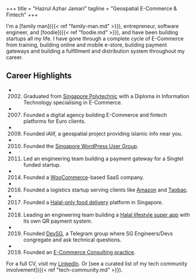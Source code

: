 +++
title = "Hazrul Azhar Jamari"
tagline = "Geospatial E-Commerce & Fintech"
+++

I'm a [family man]({{< ref "family-man.md" >}}), entrepreneur, software engineer, and [foodie]({{< ref "foodie.md" >}}), and have been building startups all my life. I have gone through a complete cycle of E-Commerce from training, building online and mobile e-store, building payment gateways and building a fulflllment and distribution system throughout my career.

## Career Highlights
- 2002. Graduated from [Singapore Polytechnic](https://www.sp.edu.sg) with a Diploma in Information Technology specialising in E-Commerce. 
- 2007. Founded a digital agency building E-Commerce and fintech platforms for Euro clients.
- 2009. Founded iAlif, a geospatial project providing islamic info near you.
- 2010. Founded the [Singapore WordPress User Group](https://www.wpug.sg).
- 2011. Led an engineering team building a payment gateway for a Singtel funded startup. 
- 2014. Founded a [WooCommerce](https://www.woocommerce.com)-based SaaS company.
- 2016. Founded a logistics startup serving clients like [Amazon](https://www.amazon.com) and [Taobao](https://www.taobao.com).
- 2017. Founded a [Halal-only food delivery](https://www.facebook.com/halalonclick) platform in Singapore.
- 2018. Leading an engineering team building a [Halal lifestyle super app](https://www.whatshalal.com) with its own QR payment system.
- 2019. Founded [DevSG](https://t.me/joinchat/AMjNsFh9UGIR5VvOs1_nXA), a Telegram group where SG Engineers/Devs congregate and ask technical questions.
- 2019. Founded an [E-Commerce Consulting practice](https://www.hazx.co).

For a full CV, visit my [LinkedIn](https://www.linkedin.com/in/hazrulazhar/). Or [see a curated list of my tech community involvement]({{< ref "tech-community.md" >}}).